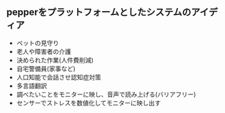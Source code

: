 ## pepperをプラットフォームとしたシステムのアイディア
  - ペットの見守り
  - 老人や障害者の介護
  - 決められた作業(人件費削減)
  - 自宅警備員(家事など)
  - 人口知能で会話させ認知症対策
  - 多言語翻訳
  - 調べたいことをモニターに映し、音声で読み上げる(バリアフリー)
  - センサーでストレスを数値化してモニターに映し出す
